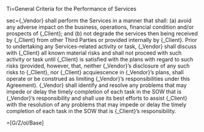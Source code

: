 Ti=General Criteria for the Performance of Services

sec={_Vendor} shall perform the Services in a manner that shall: (a) avoid any adverse impact on the business, operations, financial condition and/or prospects of {_Client}; and (b) not degrade the services then being received by {_Client} from other Third Parties or provided internally by {_Client}. Prior to undertaking any Services-related activity or task, {_Vendor} shall discuss with {_Client} all known material risks and shall not proceed with such activity or task until {_Client} is satisfied with the plans with regard to such risks (provided, however, that, neither {_Vendor}’s disclosure of any such risks to {_Client}, nor {_Client} acquiescence in {_Vendor}’s plans, shall operate or be construed as limiting {_Vendor}’s responsibilities under this Agreement). {_Vendor} shall identify and resolve any problems that may impede or delay the timely completion of each task in the SOW that is {_Vendor}’s responsibility and shall use its best efforts to assist {_Client} with the resolution of any problems that may impede or delay the timely completion of each task in the SOW that is {_Client}’s responsibility.

=[G/Z/ol/Base]
